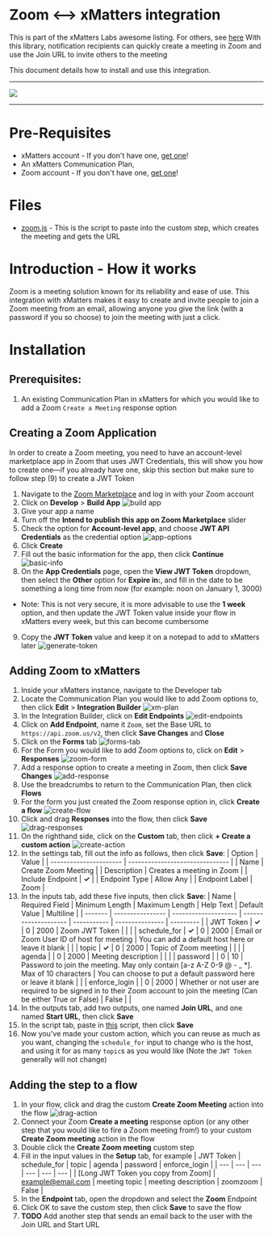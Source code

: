# Zoom <--> xMatters integration
This is part of the xMatters Labs awesome listing. For others, see [here](https://github.com/xmatters/xMatters-Labs)
With this library, notification recipients can quickly create a meeting in Zoom and use the Join URL to invite others to the meeting

This document details how to install and use this integration. 

---------

<kbd>
<img src="https://github.com/xmatters/xMatters-Labs/raw/master/media/disclaimer.png">
</kbd>

---------
# Pre-Requisites
* xMatters account - If you don't have one, [get one](https://www.xmatters.com)! 
* An xMatters Communication Plan, 
* Zoom account - If you don't have one, [get one](https://zoom.us/)!

# Files
* [zoom.js](./zoom.js) - This is the script to paste into the custom step, which creates the meeting and gets the URL

# Introduction - How it works
Zoom is a meeting solution known for its reliability and ease of use. This integration with xMatters makes it easy to create and invite people to join a Zoom meeting from an email, allowing anyone you give the link (with a password if you so choose) to join the meeting with just a click.

# Installation
## Prerequisites:
1. An existing Communication Plan in xMatters for which you would like to add a Zoom `Create a Meeting` response option

## Creating a Zoom Application
In order to create a Zoom meeting, you need to have an account-level marketplace app in Zoom that uses JWT Credentials, this will show you how to create one—if you already have one, skip this section but make sure to follow step (9) to create a JWT Token

1. Navigate to the [Zoom Marketplace](https://marketplace.zoom.us/) and log in with your Zoom account
2. Click on **Develop** > **Build App**
![build app](./media/build-app.png)
3. Give your app a name
4. Turn off the **Intend to publish this app on Zoom Marketplace** slider
5. Check the option for **Account-level app**, and choose **JWT API Credentials** as the credential option
![app-options](./media/app-options.png)
6. Click **Create**
7. Fill out the basic information for the app, then click **Continue**
![basic-info](./media/basic-info.png)
8. On the **App Credentials** page, open the **View JWT Token** dropdown, then select the **Other** option for **Expire in:**, and fill in the date to be something a long time from now (for example: noon on January 1, 3000)
* Note: This is not very secure, it is more advisable to use the **1 week** option, and then update the JWT Token value inside your flow in xMatters every week, but this can become cumbersome
9. Copy the **JWT Token** value and keep it on a notepad to add to xMatters later
![generate-token](./media/generate-token.png)

## Adding Zoom to xMatters
1. Inside your xMatters instance, navigate to the Developer tab
2. Locate the Communication Plan you would like to add Zoom options to, then click **Edit** > **Integration Builder**
![xm-plan](./media/xm-plan.png)
3. In the Integration Builder, click on **Edit Endpoints**
![edit-endpoints](./media/edit-endpoints.png)
4. Click on **Add Endpoint**, name it `Zoom`, set the Base URL to `https://api.zoom.us/v2`, then click **Save Changes** and **Close**
5. Click on the **Forms** tab
![forms-tab](./media/forms-tab.png)
6. For the Form you would like to add Zoom options to, click on **Edit** > **Responses**
![zoom-form](./media/zoom-form.png)
7. Add a response option to create a meeting in Zoom, then click **Save Changes**
![add-response](./media/add-response.png)
8. Use the breadcrumbs to return to the Communication Plan, then click **Flows**
9. For the form you just created the Zoom response option in, click **Create a flow**
![create-flow](./media/create-flow.png)
10. Click and drag **Responses** into the flow, then click **Save**
![drag-responses](./media/drag-responses.png)
11. On the righthand side, click on the **Custom** tab, then click **+ Create a custom action**
![create-action](./media/create-action.png)
12. In the settings tab, fill out the info as follows, then click **Save**:
| Option                     | Value                                   |
| ---------------------- | ------------------------------- |
| Name                      | Create Zoom Meeting         |
| Description             | Creates a meeting in Zoom |
| Include Endpoint    | **✓**                                     |
| Endpoint Type        | Allow Any                             |
| Endpoint Label       | Zoom                                   |
13. In the inputs tab, add these five inputs, then click **Save**:
| Name | Required Field | Minimum Length | Maximum Length | Help Text | Default Value | Multiline |
| ------- | ---------------- | -------------------- | -------------------- | ----------- | --------------- | --------- |
| JWT Token | **✓** | 0 | 2000 | Zoom JWT Token |  |  |
| schedule_for | **✓** | 0 | 2000 | Email or Zoom User ID of host for meeting | You can add a default host here or leave it blank |  |
| topic | **✓** | 0 | 2000 | Topic of Zoom meeting |  |  |
| agenda |  | 0 | 2000 | Meeting description |  |  |
| password |  | 0 | 10 | Password to join the meeting. May only contain [a-z A-Z 0-9 @ - _ *]. Max of 10 characters | You can choose to put a default password here or leave it blank |  |
| enforce_login |  | 0 | 2000 | Whether or not user are required to be signed in to their Zoom account to join the meeting (Can be either True or False) | False |  | 
14. In the outputs tab, add two outputs, one named **Join URL**, and one named **Start URL**, then click **Save**
15. In the script tab, paste in [this](./script.js) script, then click **Save**
16. Now you've made your custom action, which you can reuse as much as you want, changing the `schedule_for` input to change who is the host, and using it for as many `topic`s as you would like (Note the `JWT Token` generally will not change)

## Adding the step to a flow
1. In your flow, click and drag the custom **Create Zoom Meeting** action into the flow
![drag-action](./media/drag-action.png)
2. Connect your Zoom **Create a meeting** response option (or any other step that you would like to fire a Zoom meeting from!) to your custom **Create Zoom meeting** action in the flow
3. Double click the **Create Zoom meeting** custom step
4. Fill in the input values in the **Setup** tab, for example
| JWT Token | schedule_for | topic | agenda | password | enforce_login |
| --- | --- | --- | --- | --- | --- |
| [Long JWT Token you copy from Zoom] | example@email.com | meeting topic | meeting description | zoomzoom | False |
5. In the **Endpoint** tab, open the dropdown and select the **Zoom** Endpoint
6. Click OK to save the custom step, then click **Save** to save the flow
7. **TODO** Add another step that sends an email back to the user with the Join URL and Start URL 
